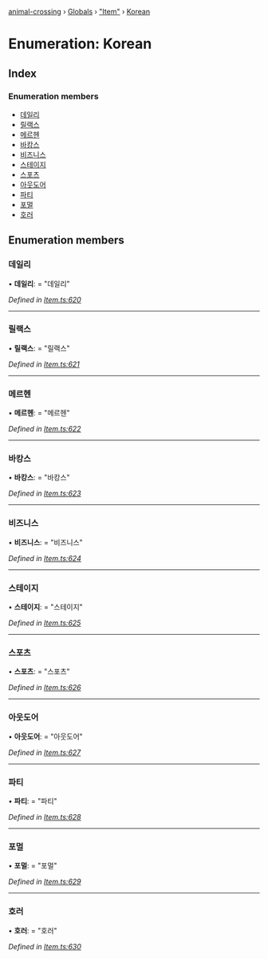 [animal-crossing](../README.md) › [Globals](../globals.md) › ["Item"](../modules/_item_.md) › [Korean](_item_.korean.md)

# Enumeration: Korean

## Index

### Enumeration members

* [데일리](_item_.korean.md#데일리)
* [릴랙스](_item_.korean.md#릴랙스)
* [메르헨](_item_.korean.md#메르헨)
* [바캉스](_item_.korean.md#바캉스)
* [비즈니스](_item_.korean.md#비즈니스)
* [스테이지](_item_.korean.md#스테이지)
* [스포츠](_item_.korean.md#스포츠)
* [아웃도어](_item_.korean.md#아웃도어)
* [파티](_item_.korean.md#파티)
* [포멀](_item_.korean.md#포멀)
* [호러](_item_.korean.md#호러)

## Enumeration members

###  데일리

• **데일리**: = "데일리"

*Defined in [Item.ts:620](https://github.com/Norviah/animal-crossing/blob/26c21f5/module/types/Item.ts#L620)*

___

###  릴랙스

• **릴랙스**: = "릴랙스"

*Defined in [Item.ts:621](https://github.com/Norviah/animal-crossing/blob/26c21f5/module/types/Item.ts#L621)*

___

###  메르헨

• **메르헨**: = "메르헨"

*Defined in [Item.ts:622](https://github.com/Norviah/animal-crossing/blob/26c21f5/module/types/Item.ts#L622)*

___

###  바캉스

• **바캉스**: = "바캉스"

*Defined in [Item.ts:623](https://github.com/Norviah/animal-crossing/blob/26c21f5/module/types/Item.ts#L623)*

___

###  비즈니스

• **비즈니스**: = "비즈니스"

*Defined in [Item.ts:624](https://github.com/Norviah/animal-crossing/blob/26c21f5/module/types/Item.ts#L624)*

___

###  스테이지

• **스테이지**: = "스테이지"

*Defined in [Item.ts:625](https://github.com/Norviah/animal-crossing/blob/26c21f5/module/types/Item.ts#L625)*

___

###  스포츠

• **스포츠**: = "스포츠"

*Defined in [Item.ts:626](https://github.com/Norviah/animal-crossing/blob/26c21f5/module/types/Item.ts#L626)*

___

###  아웃도어

• **아웃도어**: = "아웃도어"

*Defined in [Item.ts:627](https://github.com/Norviah/animal-crossing/blob/26c21f5/module/types/Item.ts#L627)*

___

###  파티

• **파티**: = "파티"

*Defined in [Item.ts:628](https://github.com/Norviah/animal-crossing/blob/26c21f5/module/types/Item.ts#L628)*

___

###  포멀

• **포멀**: = "포멀"

*Defined in [Item.ts:629](https://github.com/Norviah/animal-crossing/blob/26c21f5/module/types/Item.ts#L629)*

___

###  호러

• **호러**: = "호러"

*Defined in [Item.ts:630](https://github.com/Norviah/animal-crossing/blob/26c21f5/module/types/Item.ts#L630)*
